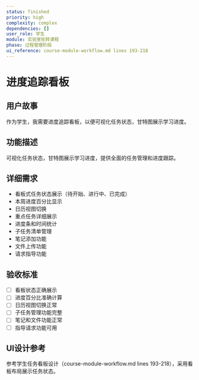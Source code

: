 ```yaml
---
status: finished
priority: high
complexity: complex
dependencies: []
user_role: 学生
module: 实验室轮转课程
phase: 过程管理阶段
ui_reference: course-module-workflow.md lines 193-218
---
```


# 进度追踪看板

## 用户故事
作为学生，我需要进度追踪看板，以便可视化任务状态，甘特图展示学习进度。

## 功能描述
可视化任务状态，甘特图展示学习进度，提供全面的任务管理和进度跟踪。

## 详细需求
- 看板式任务状态展示（待开始、进行中、已完成）
- 本周进度百分比显示
- 日历视图切换
- 重点任务详细展示
- 进度条和时间统计
- 子任务清单管理
- 笔记添加功能
- 文件上传功能
- 请求指导功能

## 验收标准
- [ ] 看板状态正确展示
- [ ] 进度百分比准确计算
- [ ] 日历视图切换正常
- [ ] 子任务管理功能完整
- [ ] 笔记和文件功能正常
- [ ] 指导请求功能可用

## UI设计参考
参考学生任务看板设计（course-module-workflow.md lines 193-218），采用看板布局展示任务状态。